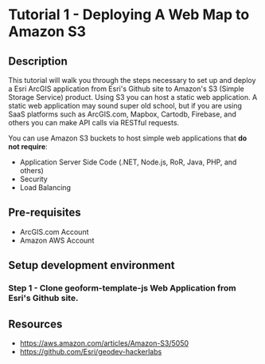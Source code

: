 # Tutorial 1 - Deploying A Web Map to Amazon S3

## Description

This tutorial will walk you through the steps necessary to set up and deploy a Esri ArcGIS application from Esri's Github site  to Amazon's S3 (Simple Storage Service) product.  Using S3 you can host a static web application.  A static web application may sound super old school, but if you are using SaaS platforms such as ArcGIS.com, Mapbox, Cartodb, Firebase, and others you can make API calls via RESTful requests.  

You can use Amazon S3 buckets to host simple web applications that <b>do not require</b>:

* Application Server Side Code (.NET, Node.js, RoR, Java, PHP, and others)
* Security
* Load Balancing

## Pre-requisites

* ArcGIS.com Account
* Amazon AWS Account

## Setup development environment

### Step 1 - Clone geoform-template-js Web Application from Esri's Github site.




## Resources

* https://aws.amazon.com/articles/Amazon-S3/5050
* https://github.com/Esri/geodev-hackerlabs

